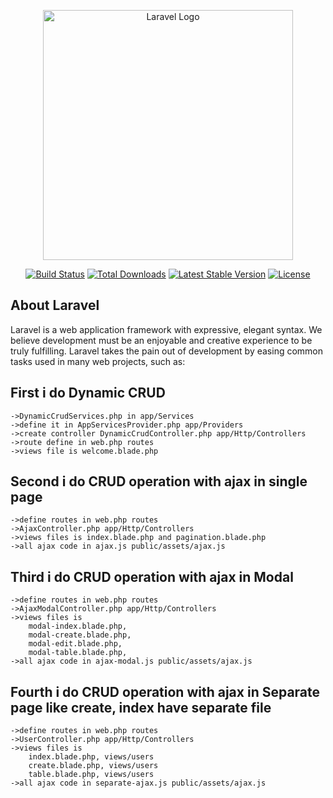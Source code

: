 <p align="center"><a href="https://laravel.com" target="_blank"><img src="https://raw.githubusercontent.com/laravel/art/master/logo-lockup/5%20SVG/2%20CMYK/1%20Full%20Color/laravel-logolockup-cmyk-red.svg" width="400" alt="Laravel Logo"></a></p>

<p align="center">
<a href="https://github.com/laravel/framework/actions"><img src="https://github.com/laravel/framework/workflows/tests/badge.svg" alt="Build Status"></a>
<a href="https://packagist.org/packages/laravel/framework"><img src="https://img.shields.io/packagist/dt/laravel/framework" alt="Total Downloads"></a>
<a href="https://packagist.org/packages/laravel/framework"><img src="https://img.shields.io/packagist/v/laravel/framework" alt="Latest Stable Version"></a>
<a href="https://packagist.org/packages/laravel/framework"><img src="https://img.shields.io/packagist/l/laravel/framework" alt="License"></a>
</p>

## About Laravel

Laravel is a web application framework with expressive, elegant syntax. We believe development must be an enjoyable and creative experience to be truly fulfilling. Laravel takes the pain out of development by easing common tasks used in many web projects, such as:


## First i do Dynamic CRUD 

    ->DynamicCrudServices.php in app/Services
    ->define it in AppServicesProvider.php app/Providers
    ->create controller DynamicCrudController.php app/Http/Controllers
    ->route define in web.php routes
    ->views file is welcome.blade.php


## Second i do CRUD operation with ajax in single page

    ->define routes in web.php routes
    ->AjaxController.php app/Http/Controllers
    ->views files is index.blade.php and pagination.blade.php
    ->all ajax code in ajax.js public/assets/ajax.js


## Third i do CRUD operation with ajax in Modal

    ->define routes in web.php routes
    ->AjaxModalController.php app/Http/Controllers
    ->views files is 
        modal-index.blade.php, 
        modal-create.blade.php, 
        modal-edit.blade.php, 
        modal-table.blade.php, 
    ->all ajax code in ajax-modal.js public/assets/ajax.js


## Fourth i do CRUD operation with ajax in Separate page like create, index have separate file

    ->define routes in web.php routes
    ->UserController.php app/Http/Controllers
    ->views files is 
        index.blade.php, views/users
        create.blade.php, views/users
        table.blade.php, views/users
    ->all ajax code in separate-ajax.js public/assets/ajax.js